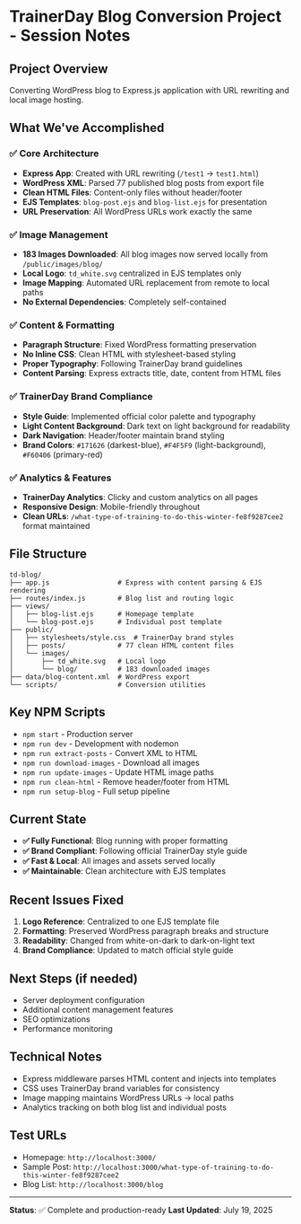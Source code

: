 # TrainerDay Blog Conversion Project - Session Notes

## Project Overview
Converting WordPress blog to Express.js application with URL rewriting and local image hosting.

## What We've Accomplished

### ✅ Core Architecture
- **Express App**: Created with URL rewriting (`/test1` → `test1.html`)
- **WordPress XML**: Parsed 77 published blog posts from export file
- **Clean HTML Files**: Content-only files without header/footer
- **EJS Templates**: `blog-post.ejs` and `blog-list.ejs` for presentation
- **URL Preservation**: All WordPress URLs work exactly the same

### ✅ Image Management
- **183 Images Downloaded**: All blog images now served locally from `/public/images/blog/`
- **Local Logo**: `td_white.svg` centralized in EJS templates only
- **Image Mapping**: Automated URL replacement from remote to local paths
- **No External Dependencies**: Completely self-contained

### ✅ Content & Formatting
- **Paragraph Structure**: Fixed WordPress formatting preservation
- **No Inline CSS**: Clean HTML with stylesheet-based styling
- **Proper Typography**: Following TrainerDay brand guidelines
- **Content Parsing**: Express extracts title, date, content from HTML files

### ✅ TrainerDay Brand Compliance
- **Style Guide**: Implemented official color palette and typography
- **Light Content Background**: Dark text on light background for readability
- **Dark Navigation**: Header/footer maintain brand styling
- **Brand Colors**: `#171626` (darkest-blue), `#F4F5F9` (light-background), `#F60406` (primary-red)

### ✅ Analytics & Features
- **TrainerDay Analytics**: Clicky and custom analytics on all pages
- **Responsive Design**: Mobile-friendly throughout
- **Clean URLs**: `/what-type-of-training-to-do-this-winter-fe8f9287cee2` format maintained

## File Structure
```
td-blog/
├── app.js                 # Express with content parsing & EJS rendering
├── routes/index.js        # Blog list and routing logic
├── views/
│   ├── blog-list.ejs      # Homepage template
│   └── blog-post.ejs      # Individual post template
├── public/
│   ├── stylesheets/style.css  # TrainerDay brand styles
│   ├── posts/             # 77 clean HTML content files
│   └── images/
│       ├── td_white.svg   # Local logo
│       └── blog/          # 183 downloaded images
├── data/blog-content.xml  # WordPress export
└── scripts/               # Conversion utilities
```

## Key NPM Scripts
- `npm start` - Production server
- `npm run dev` - Development with nodemon
- `npm run extract-posts` - Convert XML to HTML
- `npm run download-images` - Download all images
- `npm run update-images` - Update HTML image paths
- `npm run clean-html` - Remove header/footer from HTML
- `npm run setup-blog` - Full setup pipeline

## Current State
- **✅ Fully Functional**: Blog running with proper formatting
- **✅ Brand Compliant**: Following official TrainerDay style guide
- **✅ Fast & Local**: All images and assets served locally
- **✅ Maintainable**: Clean architecture with EJS templates

## Recent Issues Fixed
1. **Logo Reference**: Centralized to one EJS template file
2. **Formatting**: Preserved WordPress paragraph breaks and structure
3. **Readability**: Changed from white-on-dark to dark-on-light text
4. **Brand Compliance**: Updated to match official style guide

## Next Steps (if needed)
- Server deployment configuration
- Additional content management features
- SEO optimizations
- Performance monitoring

## Technical Notes
- Express middleware parses HTML content and injects into templates
- CSS uses TrainerDay brand variables for consistency
- Image mapping maintains WordPress URLs → local paths
- Analytics tracking on both blog list and individual posts

## Test URLs
- Homepage: `http://localhost:3000/`
- Sample Post: `http://localhost:3000/what-type-of-training-to-do-this-winter-fe8f9287cee2`
- Blog List: `http://localhost:3000/blog`

---
**Status**: ✅ Complete and production-ready
**Last Updated**: July 19, 2025